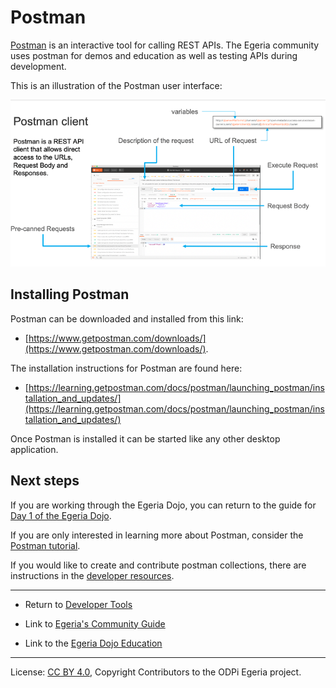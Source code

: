 <!-- SPDX-License-Identifier: CC-BY-4.0 -->
<!-- Copyright Contributors to the ODPi Egeria project 2020. -->

# Postman

[Postman](https://www.postman.com/) is an interactive tool for calling REST APIs.
The Egeria community uses postman for demos and education as well as testing APIs
during development.

This is an illustration of the Postman user interface:

![Postman client](postman-client.png)

## Installing Postman

Postman can be downloaded and installed from this link: 
 * [https://www.getpostman.com/downloads/](https://www.getpostman.com/downloads/). 

The installation instructions for Postman are found here: 
 * [https://learning.getpostman.com/docs/postman/launching_postman/installation_and_updates/](https://learning.getpostman.com/docs/postman/launching_postman/installation_and_updates/)
 
Once Postman is installed it can be started like any other desktop application.

## Next steps

If you are working through the Egeria Dojo, you can
return to the guide for [Day 1 of the Egeria Dojo](../../open-metadata-resources/open-metadata-tutorials/egeria-dojo/egeria-dojo-day-1-3-1-1-platform-set-up-prerequisites.md).

If you are only interested in learning more about Postman, consider the [Postman tutorial](../../open-metadata-resources/open-metadata-tutorials/postman-tutorial).

If you would like to create and contribute postman collections, there are instructions
in the [developer resources](../Postman-Samples.md).


----
* Return to [Developer Tools](.)


* Link to [Egeria's Community Guide](../../Community-Guide.md)
* Link to the [Egeria Dojo Education](../../open-metadata-resources/open-metadata-tutorials/egeria-dojo)


----
License: [CC BY 4.0](https://creativecommons.org/licenses/by/4.0/),
Copyright Contributors to the ODPi Egeria project.